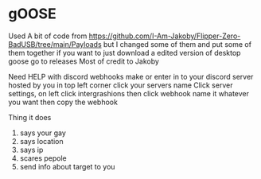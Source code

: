 # gOOSE
Used A bit of code from https://github.com/I-Am-Jakoby/Flipper-Zero-BadUSB/tree/main/Payloads but I changed some of them and put some of them together
if you want to just download a edited version of desktop goose go to releases Most of credit to Jakoby

Need HELP with discord webhooks make or enter in to your discord server hosted by you in top left corner click your servers name 
Click server settings, on left click intergrashions then click webhook name it whatever you want then copy the webhook

Thing it does 
1. says your gay
2. says location
3. says ip
4. scares pepole
5. send info about target to you
